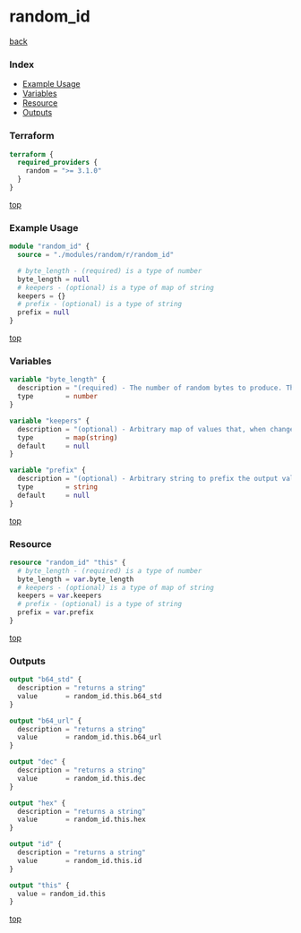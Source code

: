 # random_id

[back](../random.md)

### Index

- [Example Usage](#example-usage)
- [Variables](#variables)
- [Resource](#resource)
- [Outputs](#outputs)

### Terraform

```terraform
terraform {
  required_providers {
    random = ">= 3.1.0"
  }
}
```

[top](#index)

### Example Usage

```terraform
module "random_id" {
  source = "./modules/random/r/random_id"

  # byte_length - (required) is a type of number
  byte_length = null
  # keepers - (optional) is a type of map of string
  keepers = {}
  # prefix - (optional) is a type of string
  prefix = null
}
```

[top](#index)

### Variables

```terraform
variable "byte_length" {
  description = "(required) - The number of random bytes to produce. The minimum value is 1, which produces eight bits of randomness."
  type        = number
}

variable "keepers" {
  description = "(optional) - Arbitrary map of values that, when changed, will trigger recreation of resource. See [the main provider documentation](../index.html) for more information."
  type        = map(string)
  default     = null
}

variable "prefix" {
  description = "(optional) - Arbitrary string to prefix the output value with. This string is supplied as-is, meaning it is not guaranteed to be URL-safe or base64 encoded."
  type        = string
  default     = null
}
```

[top](#index)

### Resource

```terraform
resource "random_id" "this" {
  # byte_length - (required) is a type of number
  byte_length = var.byte_length
  # keepers - (optional) is a type of map of string
  keepers = var.keepers
  # prefix - (optional) is a type of string
  prefix = var.prefix
}
```

[top](#index)

### Outputs

```terraform
output "b64_std" {
  description = "returns a string"
  value       = random_id.this.b64_std
}

output "b64_url" {
  description = "returns a string"
  value       = random_id.this.b64_url
}

output "dec" {
  description = "returns a string"
  value       = random_id.this.dec
}

output "hex" {
  description = "returns a string"
  value       = random_id.this.hex
}

output "id" {
  description = "returns a string"
  value       = random_id.this.id
}

output "this" {
  value = random_id.this
}
```

[top](#index)